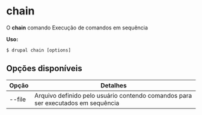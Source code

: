 # chain
O **chain** comando Execução de comandos em sequência

**Uso:**
```
$ drupal chain [options] 
```

## Opções disponíveis
Opção | Detalhes
-------|-------------
--file | Arquivo definido pelo usuário contendo comandos para ser executados em sequência
